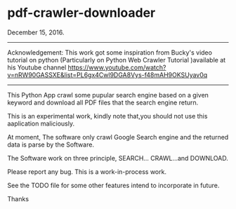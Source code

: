 # pdf-crawler-downloader
December 15, 2016.

****************************************************************
Acknowledgement:
This work got some inspiration from Bucky's video tutorial on python (Particularly on Python Web Crawler Tutorial )available at his Youtube channel https://www.youtube.com/watch?v=nRW90GASSXE&list=PL6gx4Cwl9DGA8Vys-f48mAH9OKSUyav0q
****************************************************************

This Python App crawl some pupular search engine based on a given keyword and download all PDF files that the search engine return.

This is an experimental work, kindly note that,you should not use this aaplication maliciously.

At moment, The software only crawl Google Search engine and the returned data is parse by the Software.

The Software work on three principle, SEARCH... CRAWL...and DOWNLOAD.

Please report any bug.
This is a work-in-process work.

See the TODO file for some other features intend to incorporate in future.

Thanks
